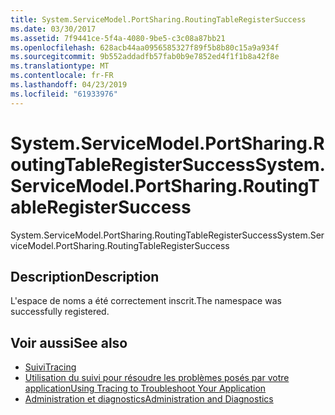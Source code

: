 ```yaml
---
title: System.ServiceModel.PortSharing.RoutingTableRegisterSuccess
ms.date: 03/30/2017
ms.assetid: 7f9441ce-5f4a-4080-9be5-c3c08a87bb21
ms.openlocfilehash: 628acb44aa0956585327f89f5b8b80c15a9a934f
ms.sourcegitcommit: 9b552addadfb57fab0b9e7852ed4f1f1b8a42f8e
ms.translationtype: MT
ms.contentlocale: fr-FR
ms.lasthandoff: 04/23/2019
ms.locfileid: "61933976"
---
```

# <a name="systemservicemodelportsharingroutingtableregistersuccess"></a><span data-ttu-id="31550-102">System.ServiceModel.PortSharing.RoutingTableRegisterSuccess</span><span class="sxs-lookup"><span data-stu-id="31550-102">System.ServiceModel.PortSharing.RoutingTableRegisterSuccess</span></span>
<span data-ttu-id="31550-103">System.ServiceModel.PortSharing.RoutingTableRegisterSuccess</span><span class="sxs-lookup"><span data-stu-id="31550-103">System.ServiceModel.PortSharing.RoutingTableRegisterSuccess</span></span>  
  
## <a name="description"></a><span data-ttu-id="31550-104">Description</span><span class="sxs-lookup"><span data-stu-id="31550-104">Description</span></span>  
 <span data-ttu-id="31550-105">L'espace de noms a été correctement inscrit.</span><span class="sxs-lookup"><span data-stu-id="31550-105">The namespace was successfully registered.</span></span>  
  
## <a name="see-also"></a><span data-ttu-id="31550-106">Voir aussi</span><span class="sxs-lookup"><span data-stu-id="31550-106">See also</span></span>

- [<span data-ttu-id="31550-107">Suivi</span><span class="sxs-lookup"><span data-stu-id="31550-107">Tracing</span></span>](../../../../../docs/framework/wcf/diagnostics/tracing/index.md)
- [<span data-ttu-id="31550-108">Utilisation du suivi pour résoudre les problèmes posés par votre application</span><span class="sxs-lookup"><span data-stu-id="31550-108">Using Tracing to Troubleshoot Your Application</span></span>](../../../../../docs/framework/wcf/diagnostics/tracing/using-tracing-to-troubleshoot-your-application.md)
- [<span data-ttu-id="31550-109">Administration et diagnostics</span><span class="sxs-lookup"><span data-stu-id="31550-109">Administration and Diagnostics</span></span>](../../../../../docs/framework/wcf/diagnostics/index.md)
